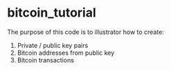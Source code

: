 # bitcoin_tutorial

The purpose of this code is to illustrator how to create:

1. Private / public key pairs
2. Bitcoin addresses from public key
3. Bitcoin transactions

